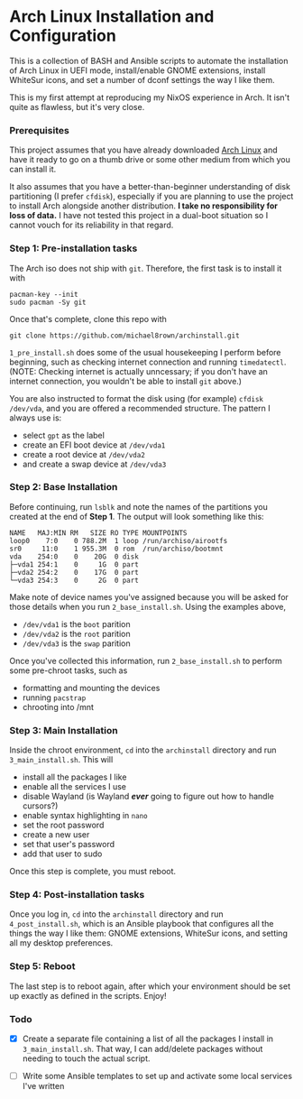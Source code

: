 # Arch Linux Installation and Configuration

This is a collection of BASH and Ansible scripts to automate the installation of Arch Linux in UEFI mode, install/enable GNOME extensions, install WhiteSur icons, and set a number of dconf settings the way I like them.

This is my first attempt at reproducing my NixOS experience in Arch. It isn't quite as flawless, but it's very close.

### Prerequisites

This project assumes that you have already downloaded [Arch Linux](https://archlinux.org/) and have it ready to go on a thumb drive or some other medium from which you can install it.

It also assumes that you have a better-than-beginner understanding of disk partitioning (I prefer `cfdisk`), especially if you are planning to use the project to install Arch alongside another distribution. **I take no responsibility for loss of data.** I have not tested this project in a dual-boot situation so I cannot vouch for its reliability in that regard.

### Step 1: Pre-installation tasks

The Arch iso does not ship with `git`. Therefore, the first task is to install it with

```
pacman-key --init
sudo pacman -Sy git
```

Once that's complete, clone this repo with

```
git clone https://github.com/michael8rown/archinstall.git
```

`1_pre_install.sh` does some of the usual housekeeping I perform before beginning, such as checking internet connection and running `timedatectl`. (NOTE: Checking internet is actually unncessary; if you don't have an internet connection, you wouldn't be able to install `git` above.)

You are also instructed to format the disk using (for example) `cfdisk /dev/vda`, and you are offered a recommended structure. The pattern I always use is:

* select `gpt` as the label
* create an EFI boot device at `/dev/vda1`
* create a root device at `/dev/vda2`
* and create a swap device at `/dev/vda3`

### Step 2: Base Installation

Before continuing, run `lsblk` and note the names of the partitions you created at the end of **Step 1**. The output will look something like this:

```
NAME   MAJ:MIN RM   SIZE RO TYPE MOUNTPOINTS
loop0    7:0    0 788.2M  1 loop /run/archiso/airootfs
sr0     11:0    1 955.3M  0 rom  /run/archiso/bootmnt
vda    254:0    0    20G  0 disk 
├─vda1 254:1    0     1G  0 part 
├─vda2 254:2    0    17G  0 part 
└─vda3 254:3    0     2G  0 part 
```

Make note of device names you've assigned because you will be asked for those details when you run `2_base_install.sh`. Using the examples above, 

* `/dev/vda1` is the `boot` parition
* `/dev/vda2` is the `root` parition
* `/dev/vda3` is the `swap` parition

Once you've collected this information, run `2_base_install.sh` to perform some pre-chroot tasks, such as

* formatting and mounting the devices
* running `pacstrap`
* chrooting into /mnt

### Step 3: Main Installation

Inside the chroot environment, `cd` into the `archinstall` directory and run `3_main_install.sh`. This will

* install all the packages I like
* enable all the services I use
* disable Wayland (is Wayland ***ever*** going to figure out how to handle cursors?)
* enable syntax highlighting in `nano`
* set the root password
* create a new user
* set that user's password
* add that user to sudo

Once this step is complete, you must reboot.

### Step 4: Post-installation tasks

Once you log in, `cd` into the `archinstall` directory and run `4_post_install.sh`, which is an Ansible playbook that configures all the things the way I like them: GNOME extensions, WhiteSur icons, and setting all my desktop preferences.

### Step 5: Reboot

The last step is to reboot again, after which your environment should be set up exactly as defined in the scripts. Enjoy!

### Todo

- [x] Create a separate file containing a list of all the packages I install in `3_main_install.sh`. That way, I can add/delete packages without needing to touch the actual script.

- [ ] Write some Ansible templates to set up and activate some local services I've written
